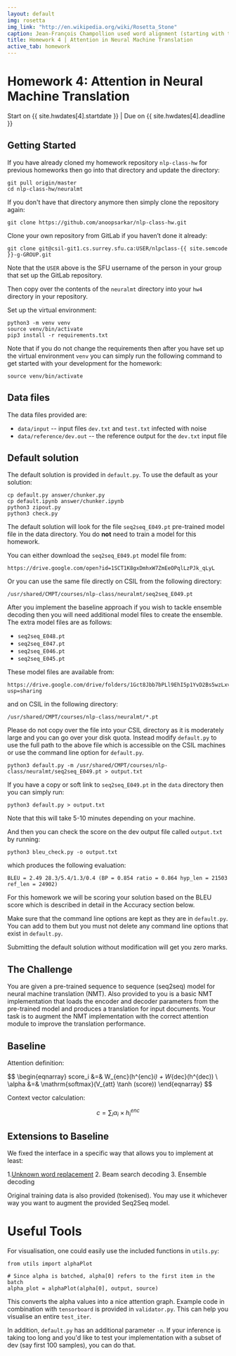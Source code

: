 ```yaml
---
layout: default
img: rosetta
img_link: "http://en.wikipedia.org/wiki/Rosetta_Stone"
caption: Jean-François Champollion used word alignment (starting with the word Ptolemy) to decipher Egyptian hierogyphics.
title: Homework 4 | Attention in Neural Machine Translation
active_tab: homework
---
```


# Homework 4: Attention in Neural Machine Translation

<span class="text-info">Start on {{ site.hwdates[4].startdate }}</span> |
<span class="text-warning">Due on {{ site.hwdates[4].deadline }}</span>

## Getting Started

If you have already cloned my homework repository `nlp-class-hw` for
previous homeworks then go into that directory and update the directory:

    git pull origin/master
    cd nlp-class-hw/neuralmt

If you don't have that directory anymore then simply clone the
repository again:

    git clone https://github.com/anoopsarkar/nlp-class-hw.git

Clone your own repository from GitLab if you haven’t done it already:

    git clone git@csil-git1.cs.surrey.sfu.ca:USER/nlpclass-{{ site.semcode }}-g-GROUP.git

Note that the `USER` above is the SFU username of the person in
your group that set up the GitLab repository.

Then copy over the contents of the `neuralmt` directory into your
`hw4` directory in your repository.

Set up the virtual environment:

    python3 -m venv venv
    source venv/bin/activate
    pip3 install -r requirements.txt

Note that if you do not change the requirements then after you have
set up the virtual environment `venv` you can simply run the following
command to get started with your development for the homework:

    source venv/bin/activate

## Data files

The data files provided are:

* `data/input` -- input files `dev.txt` and `test.txt` infected with noise
* `data/reference/dev.out` -- the reference output for the `dev.txt` input file

## Default solution

The default solution is provided in `default.py`. To use the default
as your solution:

    cp default.py answer/chunker.py
    cp default.ipynb answer/chunker.ipynb
    python3 zipout.py
    python3 check.py

The default solution will look for the file `seq2seq_E049.pt`
pre-trained model file in the data directory. You do **not** 
need to train a model for this homework.

You can either download the `seq2seq_E049.pt` model file from:

    https://drive.google.com/open?id=1SCT1K8gxDmhxW7ZmEeOPqlLzPJk_qLyL

Or you can use the same file directly on CSIL from the following directory:

    /usr/shared/CMPT/courses/nlp-class/neuralmt/seq2seq_E049.pt

After you implement the baseline approach if you wish to tackle
ensemble decoding then you will need additional model files to
create the ensemble. The extra model files are as follows:

* `seq2seq_E048.pt`
* `seq2seq_E047.pt`
* `seq2seq_E046.pt`
* `seq2seq_E045.pt`

These model files are available from:

    https://drive.google.com/drive/folders/1Gct8Jbb7bPLl9EhI5p1YvD2Bs5wzLxvJ?usp=sharing

and on CSIL in the following directory:

    /usr/shared/CMPT/courses/nlp-class/neuralmt/*.pt

Please do not copy over the file into your CSIL directory as it is
moderately large and you can go over your disk quota. Instead modify
`default.py` to use the full path to the above file which is
accessible on the CSIL machines or use the command line option
for `default.py`.

    python3 default.py -m /usr/shared/CMPT/courses/nlp-class/neuralmt/seq2seq_E049.pt > output.txt

If you have a copy or soft link to `seq2seq_E049.pt` in the `data` directory then you can simply run:

    python3 default.py > output.txt

Note that this will take 5-10 minutes depending on your machine.

And then you can check the score on the dev output file called `output.txt` by running:

    python3 bleu_check.py -o output.txt

which produces the following evaluation:

    BLEU = 2.49 28.3/5.4/1.3/0.4 (BP = 0.854 ratio = 0.864 hyp_len = 21503 ref_len = 24902)

For this homework we will be scoring your solution based on the BLEU score
which is described in detail in the Accuracy section below.

Make sure that the command line options are kept as they are in
`default.py`. You can add to them but you must not delete any
command line options that exist in `default.py`.

Submitting the default solution without modification will get you
zero marks.

## The Challenge

You are given a pre-trained sequence to sequence (seq2seq) model
for neural machine translation (NMT). Also provided to you is a
basic NMT implementation that loads the encoder and decoder parameters
from the pre-trained model and produces a translation for input
documents. Your task is to augment the NMT implementation with the
correct attention module to improve the translation performance.

## Baseline 

Attention definition:

$$
\begin{eqnarray}
score_i &=& W_{enc}(h^{enc}_i) + W_{dec}(h^{dec)) \\
\alpha &=& \mathrm{softmax}(V_{att} \tanh (score))
\end{eqnarray}
$$

Context vector calculation:

$$c = \sum_i \alpha_i \times h^{enc}_i$$

## Extensions to Baseline

We fixed the interface in a specific way that allows you to implement at least:

1.[Unknown word replacement](https://www.aclweb.org/anthology/P15-1002/) 
2. Beam search decoding
3. Ensemble decoding

Original training data is also provided (tokenised). You may use it whichever
way you want to augment the provided Seq2Seq model.

# Useful Tools

For visualisation, one could easily use the included functions in `utils.py`:

    from utils import alphaPlot

    # Since alpha is batched, alpha[0] refers to the first item in the batch
    alpha_plot = alphaPlot(alpha[0], output, source)

This converts the alpha values into a nice attention graph.
Example code in combination with `tensorboard` is provided in `validator.py`.
This can help you visualise an entire `test_iter`.

In addition, `default.py` has an additional parameter `-n`.
If your inference is taking too long and you'd like to test your implementation
with a subset of dev (say first 100 samples), you can do that.

